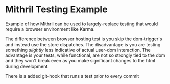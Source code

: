 # Mithril Testing Example

Example of how Mithril can be used to largely-replace testing that would
require a browser environment like Karma.

The difference between browser hosting test is you skip the dom-trigger's and
instead use the store dispatches. The disadvantage is you are testing something
_slightly_ less indicative of actual user-dom interaction. The advantage is your
tests, while functional, are not so strongly tied to the dom and they won't break
even as you make significant changes to the html during development.

There is a added git-hook that runs a test prior to every commit